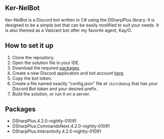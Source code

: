 ## Ker-NelBot
Ker-NelBot is a Discord bot written in C# using the DSharpPlus library. It is designed to be a simple bot that can be easily modified to suit your needs. It is also themed as a Valorant bot after my favorite agent, Kay/O.

## How to set it up
1) Clone the repository.
2) Open the solution file in your IDE.
3) Download the required [packages](https://github.com/carterawebb/Ker-NelBot#Packages).
4) Create a new Discord application and bot account [here](https://discord.com/developers/applications).
5) Copy the bot token.
6) Create a file named exactly "config.json" file at `\bin\Debug` that has your Discord Bot token and your desired prefix.
7) Build the solution, or run it on a server.

## Packages
 - DSharpPlus.4.2.0-nightly-01091
 - DSharpPlus.CommandsNext.4.2.0-nightly-01091
 - DSharpPlus.Interactivity.4.2.0-nightly-01091
